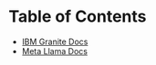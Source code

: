 # Table of Contents

- [IBM Granite Docs](../../../resource/ibm-granite-8b-code-instruct/docs)
- [Meta Llama Docs](../../meta-llama-3.1-8b-instruct/docs)

